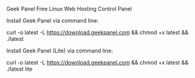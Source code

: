 Geek Panel Free Linux Web Hosting Control Panel

Install Geek Panel via command line:

curl -o latest -L https://download.geekpanel.com && chmod +x latest && ./latest

Install Geek Panel (Lite) via command line:

curl -o latest -L https://download.geekpanel.com && chmod +x latest && ./latest lite

